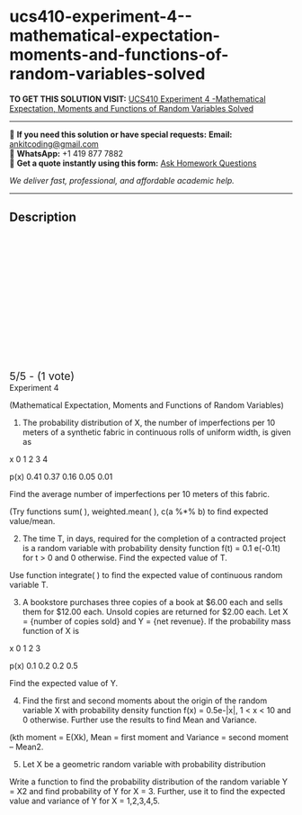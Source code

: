 # ucs410-experiment-4--mathematical-expectation-moments-and-functions-of-random-variables-solved
**TO GET THIS SOLUTION VISIT:** [UCS410 Experiment 4 -Mathematical Expectation, Moments and Functions of Random Variables Solved](https://www.ankitcodinghub.com/product/probability-and-statistics-ucs410-solved-10/)


---

📩 **If you need this solution or have special requests:** **Email:** ankitcoding@gmail.com  
📱 **WhatsApp:** +1 419 877 7882  
📄 **Get a quote instantly using this form:** [Ask Homework Questions](https://www.ankitcodinghub.com/services/ask-homework-questions/)

*We deliver fast, professional, and affordable academic help.*

---

<h2>Description</h2>



<div class="kk-star-ratings kksr-auto kksr-align-center kksr-valign-top" data-payload="{&quot;align&quot;:&quot;center&quot;,&quot;id&quot;:&quot;126157&quot;,&quot;slug&quot;:&quot;default&quot;,&quot;valign&quot;:&quot;top&quot;,&quot;ignore&quot;:&quot;&quot;,&quot;reference&quot;:&quot;auto&quot;,&quot;class&quot;:&quot;&quot;,&quot;count&quot;:&quot;1&quot;,&quot;legendonly&quot;:&quot;&quot;,&quot;readonly&quot;:&quot;&quot;,&quot;score&quot;:&quot;5&quot;,&quot;starsonly&quot;:&quot;&quot;,&quot;best&quot;:&quot;5&quot;,&quot;gap&quot;:&quot;4&quot;,&quot;greet&quot;:&quot;Rate this product&quot;,&quot;legend&quot;:&quot;5\/5 - (1 vote)&quot;,&quot;size&quot;:&quot;24&quot;,&quot;title&quot;:&quot;UCS410 Experiment 4 -Mathematical Expectation, Moments and Functions of Random Variables Solved&quot;,&quot;width&quot;:&quot;138&quot;,&quot;_legend&quot;:&quot;{score}\/{best} - ({count} {votes})&quot;,&quot;font_factor&quot;:&quot;1.25&quot;}">

<div class="kksr-stars">

<div class="kksr-stars-inactive">
            <div class="kksr-star" data-star="1" style="padding-right: 4px">


<div class="kksr-icon" style="width: 24px; height: 24px;"></div>
        </div>
            <div class="kksr-star" data-star="2" style="padding-right: 4px">


<div class="kksr-icon" style="width: 24px; height: 24px;"></div>
        </div>
            <div class="kksr-star" data-star="3" style="padding-right: 4px">


<div class="kksr-icon" style="width: 24px; height: 24px;"></div>
        </div>
            <div class="kksr-star" data-star="4" style="padding-right: 4px">


<div class="kksr-icon" style="width: 24px; height: 24px;"></div>
        </div>
            <div class="kksr-star" data-star="5" style="padding-right: 4px">


<div class="kksr-icon" style="width: 24px; height: 24px;"></div>
        </div>
    </div>

<div class="kksr-stars-active" style="width: 138px;">
            <div class="kksr-star" style="padding-right: 4px">


<div class="kksr-icon" style="width: 24px; height: 24px;"></div>
        </div>
            <div class="kksr-star" style="padding-right: 4px">


<div class="kksr-icon" style="width: 24px; height: 24px;"></div>
        </div>
            <div class="kksr-star" style="padding-right: 4px">


<div class="kksr-icon" style="width: 24px; height: 24px;"></div>
        </div>
            <div class="kksr-star" style="padding-right: 4px">


<div class="kksr-icon" style="width: 24px; height: 24px;"></div>
        </div>
            <div class="kksr-star" style="padding-right: 4px">


<div class="kksr-icon" style="width: 24px; height: 24px;"></div>
        </div>
    </div>
</div>


<div class="kksr-legend" style="font-size: 19.2px;">
            5/5 - (1 vote)    </div>
    </div>
Experiment 4

(Mathematical Expectation, Moments and Functions of Random Variables)

1. The probability distribution of X, the number of imperfections per 10 meters of a synthetic fabric in continuous rolls of uniform width, is given as

x 0 1 2 3 4

p(x) 0.41 0.37 0.16 0.05 0.01

Find the average number of imperfections per 10 meters of this fabric.

(Try functions sum( ), weighted.mean( ), c(a %*% b) to find expected value/mean.

2. The time T, in days, required for the completion of a contracted project is a random variable with probability density function f(t) = 0.1 e(-0.1t) for t &gt; 0 and 0 otherwise. Find the expected value of T.

Use function integrate( ) to find the expected value of continuous random variable T.

3. A bookstore purchases three copies of a book at $6.00 each and sells them for $12.00 each. Unsold copies are returned for $2.00 each. Let X = {number of copies sold} and Y = {net revenue}. If the probability mass function of X is

x 0 1 2 3

p(x) 0.1 0.2 0.2 0.5

Find the expected value of Y.

4. Find the first and second moments about the origin of the random variable X with probability density function f(x) = 0.5e-|x|, 1 &lt; x &lt; 10 and 0 otherwise. Further use the results to find Mean and Variance.

(kth moment = E(Xk), Mean = first moment and Variance = second moment – Mean2.

5. Let X be a geometric random variable with probability distribution

Write a function to find the probability distribution of the random variable Y = X2 and find probability of Y for X = 3. Further, use it to find the expected value and variance of Y for X = 1,2,3,4,5.
